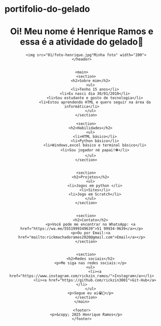 # portifolio-do-gelado

<!DOCTYPE html>
<html lang="en">
<head>
    <meta charset="UTF-8">
    <meta name="viewport" content="width=device-width, initial-scale=1.0">
    <title>Portifólio</title>
</head>
<body>
    <header>
        <h1>Oi! Meu nome é Henrique Ramos e essa é a atividade do gelado🥶</h1>

        <img src="01/foto-henrique.jpg"Minha foto" width="200">
    </header>


    <main>
        <section>
            <h2>Sobre mim</h2>
            <ul>
                <li>Tenho 15 anos</li>
                <li>Eu nasci dia 30/01/2010</li>
                <li>Sou estudante e gosto de tecnologia</li>
                <li>Estou aprendendo HTML e quero seguir na área da informática</li>
            </ul>
        </section>

        <section>
            <h2>Habilidades</h2>
            <ul>
                <li>HTML básico</li>
                <li>Python básico</li>
                <li>Windows,excel básico e terminal básico</li>
                <li>Sou jogador né papai!⚽</li>
            </ul>
        </section>


        <section>
            <h2>Projetos</h2>
            <ul>
                <li>Jogos em python </li>
                <li>Sites</li>
                <li>Jogo em Scratch</li>
            </ul>
        </section>


        <section>
            <h2>Contato</h2>
            <p>Você pode me encontrar no WhatsApp: <a href="https://wa.me/5551999349639">51 99934-9639</a></p>
            <p>Ou por Email:<a href="mailto:rickmachadoramos2020@gmail.com">Email</a></p>
        </section>


        <section>
            <h2>Redes sociais</h2>
            <p>Me siga nas redes sociais:</p>
            <ul>
                <li><a href="https://www.instagram.com/rickzin_ramos/">Instagram</a></li>
                <li><a href="https://github.com/rickzin3001">Git-Hub</a></li>
            </ul>
            <p>Segue eu ai😭🙏</p>
        </section>
    </main>

    <footer>
        <p>&copy; 2025 Henrique Ramos</p>
    </footer>

</body>
</html>
